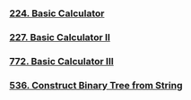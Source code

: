 ### [224. Basic Calculator](https://leetcode.com/problems/basic-calculator/)
### [227. Basic Calculator II](https://leetcode.com/problems/basic-calculator-ii/)
### [772. Basic Calculator III](https://leetcode.com/problems/basic-calculator-iii/)
### [536. Construct Binary Tree from String](https://leetcode.com/problems/construct-binary-tree-from-string/)
